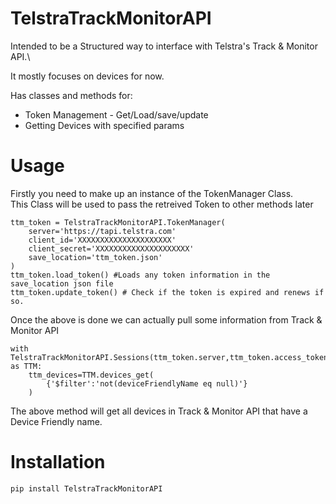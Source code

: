 # TelstraTrackMonitorAPI
Intended to be a Structured way to interface with Telstra's Track & Monitor API.\

It mostly focuses on devices for now.

Has classes and methods for:
* Token Management - Get/Load/save/update
* Getting Devices with specified params

# Usage
Firstly you need to make up an instance of the TokenManager Class.\
This Class will be used to pass the retreived Token to other methods later
~~~
ttm_token = TelstraTrackMonitorAPI.TokenManager(
	server='https://tapi.telstra.com'
	client_id='XXXXXXXXXXXXXXXXXXXXX'
	client_secret='XXXXXXXXXXXXXXXXXXXXX'
	save_location='ttm_token.json'
)
ttm_token.load_token() #Loads any token information in the save_location json file
ttm_token.update_token() # Check if the token is expired and renews if so.
~~~
Once the above is done we can actually pull some information from Track & Monitor API
~~~
with TelstraTrackMonitorAPI.Sessions(ttm_token.server,ttm_token.access_token) as TTM:
    ttm_devices=TTM.devices_get(
        {'$filter':'not(deviceFriendlyName eq null)'}
    )
~~~
The above method will get all devices in Track & Monitor API that have a Device Friendly name.


# Installation
~~~
pip install TelstraTrackMonitorAPI
~~~